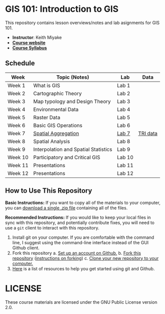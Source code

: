 # GIS 101: Introduction to GIS

This repository contains lesson overviews/notes and lab asignments for GIS 101. 

- **Instructor**: Keith Miyake
- [**Course website**](http://github.com/kaymmm/intro-to-gis)
- [**Course Syllabus**](syllabus.md)

## Schedule

| Week | Topic (Notes) | Lab | Data |
|------|---------------|-----|------|
| Week 1 | What is GIS | Lab 1 | |
| Week 2 | Cartographic Theory | Lab 2 | |
| Week 3 | Map typology and Design Theory | Lab 3 | |
| Week 4 | Environmental Data | Lab 4 | |
| Week 5 | Raster Data | Lab 5 | |
| Week 6 | Basic GIS Operations| Lab 6 | |
| Week 7 | [Spatial Aggregation](notes/07-aggregation.md) | [Lab 7](labs/07-aggregation.md) | [TRI data](data/TRI.zip) |
| Week 8 | Spatial Analysis | Lab 8 | |
| Week 9 | Interpolation and Spatial Statistics | Lab 9 | |
| Week 10 | Participatory and Critical GIS | Lab 10 | |
| Week 11 | Presentations | Lab 11 | |
| Week 12 | Presentations | Lab 12 | |

## How to Use This Repository

**Basic Instructions:** If you want to copy all of the materials to your computer, you can [download a single .zip file](https://github.com/kaymmm/intro-to-gis-demo/archive/master.zip) containing all of the files.

**Recommended Instructions:** If you would like to keep your local files in sync with this repository, and potentially contribute fixes, you will need to use a `git` client to interact with this repository.

  1. Install git on your computer. If you are comfortable with the command line, I suggest using the command-line interface instead of the GUI Github client.
  2. Fork this repository
    a. [Set up an account on Github.](https://github.com/join?source=header-home)
    b. [Fork this repository](https://github.com/kaymmm/intro-to-gis-demo#fork-destination-box) ([instructions on forking](https://help.github.com/articles/fork-a-repo/))
    c. [Clone your new repository to your computer.](https://help.github.com/articles/cloning-a-repository/)
  3. [Here](https://help.github.com/articles/good-resources-for-learning-git-and-github/) is a list of resources to help you get started using git and Github.

# LICENSE

These course materials are licensed under the GNU Public License version 2.0. 
